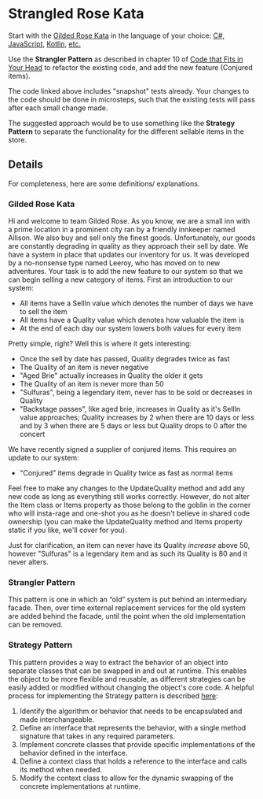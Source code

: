 # Strangled Rose Kata #

Start with the [Gilded Rose Kata](https://github.com/emilybache/GildedRose-Refactoring-Kata) 
in the language of your choice: 
[C#](https://github.com/emilybache/GildedRose-Refactoring-Kata/tree/main/csharp), 
[JavaScript](https://github.com/emilybache/GildedRose-Refactoring-Kata/tree/main/js-jest), 
[Kotlin](https://github.com/emilybache/GildedRose-Refactoring-Kata/tree/main/Kotlin), 
[etc.](https://github.com/emilybache/GildedRose-Refactoring-Kata)

Use the **Strangler Pattern** as described in chapter 10 of 
[Code that Fits in Your Head](https://www.amazon.com/Code-That-Fits-Your-Head/dp/0137464401?&_encoding=UTF8&tag=jennsbookclu&linkCode=ur2&linkId=9976dc07c6ee8270b92718a66d1ef3ca&camp=1789&creative=9325) 
to refactor the existing code, and add the new feature (Conjured items).

The code linked above includes "snapshot" tests already.  Your changes 
to the code should be done in microsteps, such that the existing tests 
will pass after each small change made.  

The suggested approach would be to use something like the **Strategy Pattern**
to separate the functionality for the different sellable items in the store.

## Details ##
For completeness, here are some definitions/ explanations.

### Gilded Rose Kata ###
Hi and welcome to team Gilded Rose. As you know, we are a small inn with 
a prime location in a prominent city ran by a friendly innkeeper named Allison. 
We also buy and sell only the finest goods. Unfortunately, our goods are 
constantly degrading in quality as they approach their sell by date. We
have a system in place that updates our inventory for us. It was developed 
by a no-nonsense type named Leeroy, who has moved on to new adventures. Your 
task is to add the new feature to our system so that we can begin selling 
a new category of items. First an introduction to our system:

- All items have a SellIn value which denotes the number of days we have 
to sell the item
- All items have a Quality value which denotes how valuable the item is
- At the end of each day our system lowers both values for every item

Pretty simple, right? Well this is where it gets interesting:

- Once the sell by date has passed, Quality degrades twice as fast
- The Quality of an item is never negative
- "Aged Brie" actually increases in Quality the older it gets
- The Quality of an item is never more than 50
- "Sulfuras", being a legendary item, never has to be sold or decreases 
in Quality
- "Backstage passes", like aged brie, increases in Quality as it's SellIn 
value approaches; Quality increases by 2 when there are 10 days or less 
and by 3 when there are 5 days or less but Quality drops to 0 after the 
concert

We have recently signed a supplier of conjured items. This requires an 
update to our system:

- "Conjured" items degrade in Quality twice as fast as normal items

Feel free to make any changes to the UpdateQuality method and add any 
new code as long as everything still works correctly. However, do not 
alter the Item class or Items property as those belong to the goblin 
in the corner who will insta-rage and one-shot you as he doesn't 
believe in shared code ownership (you can make the UpdateQuality 
method and Items property static if you like, we'll cover for you).

Just for clarification, an item can never have its Quality *increase* 
above 50, however "Sulfuras" is a legendary item and as such its 
Quality is 80 and it never alters.

### Strangler Pattern ###
This pattern is one in which an “old” system is put behind an intermediary 
facade. Then, over time external replacement services for the old system 
are added behind the facade, until the point when the old implementation 
can be removed.

### Strategy Pattern ###
This pattern provides a way to extract the behavior of an object into 
separate classes that can be swapped in and out at runtime. This enables 
the object to be more flexible and reusable, as different strategies can 
be easily added or modified without changing the object's core code.
A helpful process for implementing the Strategy pattern is described 
[here](https://www.freecodecamp.org/news/a-beginners-guide-to-the-strategy-design-pattern):

1.  Identify the algorithm or behavior that needs to be encapsulated and made interchangeable.
2.  Define an interface that represents the behavior, with a single method signature that takes in any required parameters.
3.  Implement concrete classes that provide specific implementations of the behavior defined in the interface.
4.  Define a context class that holds a reference to the interface and calls its method when needed.
5.  Modify the context class to allow for the dynamic swapping of the concrete implementations at runtime.

